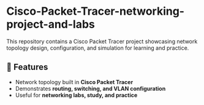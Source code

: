# Cisco-Packet-Tracer-networking-project-and-labs

This repository contains a Cisco Packet Tracer project showcasing network topology design, configuration, and simulation for learning and practice.

## 📌 Features
- Network topology built in **Cisco Packet Tracer**
- Demonstrates **routing, switching, and VLAN configuration**
- Useful for **networking labs, study, and practice**

